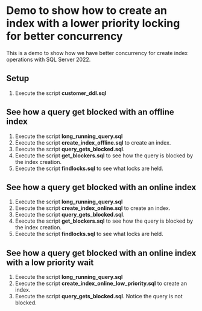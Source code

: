 # Demo to show how to create an index with a lower priority locking for better concurrency

This is a demo to show how we have better concurrency for create index operations with SQL Server 2022.

## Setup

1. Execute the script **customer_ddl.sql**

## See how a query get blocked with an offline index

1. Execute the script **long_running_query.sql**
1. Execute the script **create_index_offline.sql** to create an index.
1. Execute the script **query_gets_blocked.sql**.
1. Execute the script **get_blockers.sql** to see how the query is blocked by the index creation.
1. Execute the script **findlocks.sql** to see what locks are held.

## See how a query get blocked with an online index

1. Execute the script **long_running_query.sql**
1. Execute the script **create_index_online.sql** to create an index.
1. Execute the script **query_gets_blocked.sql**.
1. Execute the script **get_blockers.sql** to see how the query is blocked by the index creation.
1. Execute the script **findlocks.sql** to see what locks are held.

## See how a query get blocked with an online index with a low priority wait

1. Execute the script **long_running_query.sql**
1. Execute the script **create_index_online_low_priority.sql** to create an index.
1. Execute the script **query_gets_blocked.sql**. Notice the query is not blocked.
